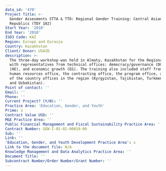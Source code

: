```yaml
---
data_id: '470'
Project Title: >-
  Gender Assesments STTA & TTO: Regional Gender Training: Central Asian
  Republics (TDY 102)
Start Year: '2010'
End Year: '2010'
ISO3 Code: KAZ
Region: Europe and Eurasia
Country: Kazakhstan
Client/ Donor: USAID
description: >-
  The three-day workshop was held in Almaty, Kazakhstan for the Regional Office
  with representatives from technical offices: democracy/governance (DG), health
  (HE), and economic growth (EG). The training also included staff from the
  human resources office, the contracting office, the program office, and each
  of the country offices in the region (Kyrgyzstan, Tajikistan, Turkmenistan,
  and Uzbekistan).
Point of contact: ''
Email: ''
Phone: ''
Current Project? (Y/N): ''
Practice Area: 'Education, Gender, and Youth'
Prime: x
Contract Value USD: ''
M&E Practice Area: ''
Public Financial Management and Fiscal Sustainability Practice Area: ''
Contract Number: GEW-I-01-02-00019-00
Sub: ''
Link: ''
'Education, Gender, and Youth Development Practice Area': x
Link to the document file: N/A
Knowledge Management and Data Analytics Practice Area: ''
Document Title: ''
Subcontract Number/Order Number/Grant Number: ''
---
```

